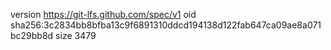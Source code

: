 version https://git-lfs.github.com/spec/v1
oid sha256:3c2834bb8bfba13c9f6891310ddcd194138d122fab647ca09ae8a071bc29bb8d
size 3479
